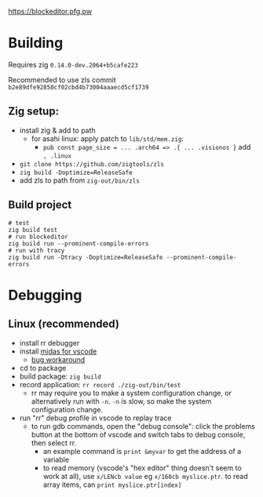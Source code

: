 https://blockeditor.pfg.pw

# Building

Requires zig `0.14.0-dev.2064+b5cafe223`

Recommended to use zls commit `b2e89dfe92850cf02cbd4b73004aaaecd5cf1739`

## Zig setup:

- install zig & add to path
  - for asahi linux: apply patch to `lib/std/mem.zig`: 
    - `pub const page_size = ... .arch64 => .{ ... .visionos }` add `, .linux`
- `git clone https://github.com/zigtools/zls`
- `zig build -Doptimize=ReleaseSafe`
- add zls to path from `zig-out/bin/zls`

## Build project

```
# test
zig build test
# run blockeditor
zig build run --prominent-compile-errors
# run with tracy
zig build run -Dtracy -Doptimize=ReleaseSafe --prominent-compile-errors
```

# Debugging

## Linux (recommended)

- install rr debugger
- install [midas for vscode](https://marketplace.visualstudio.com/items?itemName=farrese.midas)
  - [bug workaround](https://github.com/farre/midas/issues/197)
- cd to package
- build package: `zig build`
- record application: `rr record ./zig-out/bin/test`
  - rr may require you to make a system configuration change, or alternatively run with `-n`. `-n` is slow, so make the system configuration change.
- run "rr" debug profile in vscode to replay trace
  - to run gdb commands, open the "debug console": click the problems button at the bottom of
    vscode and switch tabs to debug console, then select rr.
    - an example command is `print &myvar` to get the address of a variable
    - to read memory (vscode's "hex editor" thing doesn't seem to work at all), use `x/LENcb value` eg `x/160cb myslice.ptr`. to read array items, can `print myslice.ptr[index]` 
